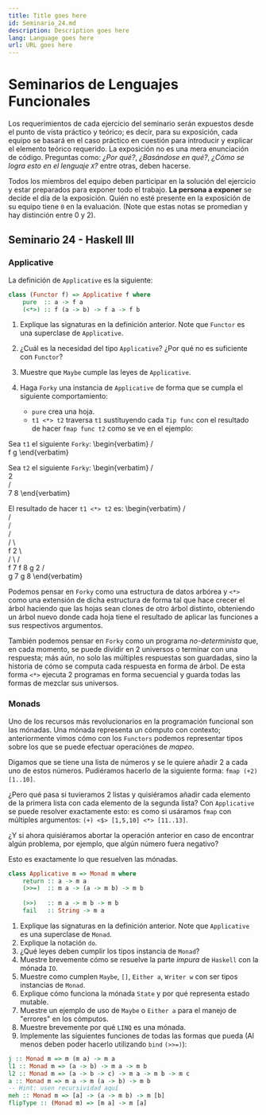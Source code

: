 ```yaml
---
title: Title goes here
id: Seminario_24.md
description: Description goes here
lang: Language goes here
url: URL goes here
---
```


# Seminarios de Lenguajes Funcionales

Los requerimientos de cada ejercicio del seminario serán expuestos
desde el punto de vista práctico y teórico; es decir, para su
exposición, cada equipo se basará en el caso práctico en cuestión para
introducir y explicar el elemento teórico requerido. La exposición no
es una mera enunciación de código. Preguntas como: _¿Por qué?_,
_¿Basándose en qué?_, _¿Cómo se logra esto en el lenguaje `X`?_ entre
otras, deben hacerse.

Todos los miembros del equipo deben participar en la solución del
ejercicio y estar preparados para exponer todo el trabajo. **La persona
a exponer** se decide el día de la exposición. Quién no esté presente
en la exposición de su equipo tiene `0` en la evaluación. (Note que
estas notas se promedian y hay distinción entre 0 y 2).

## Seminario 24 - Haskell III

### Applicative

La definición de `Applicative` es la siguiente:

```haskell
class (Functor f) => Applicative f where
    pure  :: a -> f a
    (<*>) :: f (a -> b) -> f a -> f b
```

1. Explique las signaturas en la definición anterior. Note que `Functor` es
una superclase de `Applicative`.
2. ¿Cuál es la necesidad del tipo `Applicative`? ¿Por qué no es suficiente
con `Functor`?
3. Muestre que `Maybe` cumple las leyes de `Applicative`. 
4. Haga `Forky` una instancia de `Applicative` de forma
que se cumpla el siguiente comportamiento:

    * `pure` crea una hoja.
    * `t1 <*> t2` traversa `t1` sustituyendo cada `Tip func` con
    el resultado de hacer `fmap func t2` como se ve en el ejemplo:

Sea `t1` el siguiente `Forky`:
\begin{verbatim}
                                    /\
                                   f  g
\end{verbatim}

Sea `t2` el siguiente `Forky`:
\begin{verbatim}
                                    /\
                                   2  \
                                      /\
                                     7  8
\end{verbatim}

El resultado de hacer `t1 <*> t2` es:
\begin{verbatim}
                                  /\
                                 /   \
                                /     \
                               /        \
                              / \         \
                            f 2  \         \
                                / \       / \
                              f 7 f 8   g 2  /\
                                           g 7  g 8
\end{verbatim}

Podemos pensar en `Forky` como una estructura de datos arbórea
y `<*>` como una extensión de dicha estructura de forma tal
que hace crecer el árbol haciendo que las hojas sean clones
de otro árbol distinto, obteniendo un árbol nuevo donde cada
hoja tiene el resultado de aplicar las funciones a sus respectivos 
argumentos.

También podemos pensar en `Forky` como un programa *no-determinista*
que, en cada momento, se puede dividir en 2 universos o terminar con
una respuesta; más aún, no solo las múltiples respuestas son guardadas,
sino la historia de cómo se computa cada respuesta en forma de árbol.
De esta forma `<*>` ejecuta 2 programas en forma secuencial y
guarda todas las formas de mezclar sus universos.

### Monads

Uno de los recursos más revolucionarios en la programación
funcional son las mónadas.
Una mónada representa un cómputo con contexto; anteriormente
vimos cómo con los `Functors` podemos representar tipos sobre
los que se puede efectuar operaciónes de *mapeo*.

Digamos que se tiene una lista de números y se le quiere
añadir 2 a cada uno de estos números. Pudiéramos hacerlo
de la siguiente forma: `fmap (+2) [1..10]`.

¿Pero qué pasa si tuvieramos 2 listas y quisiéramos añadir
cada elemento de la primera lista con cada elemento de la
segunda lista? Con `Applicative` se puede resolver exactamente esto:
es como si usáramos `fmap` con múltiples argumentos:
`(+) <$> [1,5,10] <*> [11..13]`.

¿Y si ahora quisiéramos abortar la operación anterior en caso de
encontrar algún problema, por ejemplo, que algún número fuera negativo?

Esto es exactamente lo que resuelven las mónadas.

```haskell
class Applicative m => Monad m where
    return :: a -> m a
    (>>=)  :: m a -> (a -> m b) -> m b
    
    (>>)   :: m a -> m b -> m b
    fail   :: String -> m a
```
 
1. Explique las signaturas en la definición anterior. Note que 
`Applicative` es una superclase de `Monad`.
2. Explique la notación `do`.
3. ¿Qué leyes deben cumplir los tipos instancia de `Monad`?
4. Muestre brevemente cómo se resuelve la parte *impura* de `Haskell`
con la mónada `IO`.
5. Muestre como cumplen `Maybe`, `[]`, `Either a`, `Writer w` con 
ser tipos instancias de `Monad`.
6. Explique cómo funciona la mónada `State` y por qué representa
estado mutable. 
7. Muestre un ejemplo de uso de `Maybe` o `Either a` para el manejo
de "errores" en los cómputos.
8. Muestre brevemente por qué `LINQ` es una mónada.
9. Implemente las siguientes funciones de todas las formas que 
pueda (Al menos deben poder hacerlo utilizando `bind` `(>>=)`):

```haskell
j :: Monad m => m (m a) -> m a
l1 :: Monad m => (a -> b) -> m a -> m b
l2 :: Monad m => (a -> b -> c) -> m a -> m b -> m c
a :: Monad m => m a -> m (a -> b) -> m b
-- Hint: usen recursividad aquí
meh :: Monad m => [a] -> (a -> m b) -> m [b]
flipType :: (Monad m) => [m a] -> m [a]
```